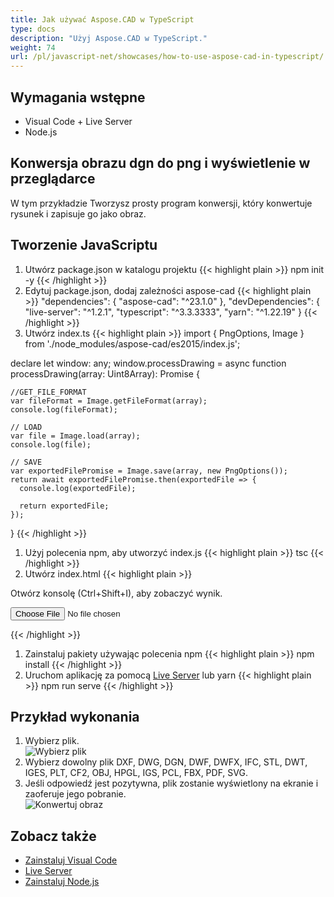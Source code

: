 ```yaml
---
title: Jak używać Aspose.CAD w TypeScript
type: docs
description: "Użyj Aspose.CAD w TypeScript."
weight: 74
url: /pl/javascript-net/showcases/how-to-use-aspose-cad-in-typescript/
---
```


## Wymagania wstępne
- Visual Code + Live Server
- Node.js

## Konwersja obrazu dgn do png i wyświetlenie w przeglądarce

W tym przykładzie Tworzysz prosty program konwersji, który konwertuje rysunek i zapisuje go jako obraz.

## Tworzenie JavaScriptu

1. Utwórz package.json w katalogu projektu
{{< highlight plain >}}
npm init -y
{{< /highlight >}}
1. Edytuj package.json, dodaj zależności aspose-cad
{{< highlight plain >}}
"dependencies": {
    "aspose-cad": "^23.1.0"
  },
 "devDependencies": {
    "live-server": "^1.2.1",
    "typescript": "^3.3.3333",
    "yarn": "^1.22.19"
  }
{{< /highlight >}}
1. Utwórz index.ts
{{< highlight plain >}}
import { PngOptions, Image } from './node_modules/aspose-cad/es2015/index.js';

declare let window: any;
window.processDrawing = async function processDrawing(array: Uint8Array): Promise<any> {

    //GET_FILE_FORMAT
    var fileFormat = Image.getFileFormat(array);
    console.log(fileFormat);
    
    // LOAD
    var file = Image.load(array);
    console.log(file);
    
    // SAVE
    var exportedFilePromise = Image.save(array, new PngOptions());
    return await exportedFilePromise.then(exportedFile => {
      console.log(exportedFile);
      
      return exportedFile;
    });
}
{{< /highlight >}}
1. Użyj polecenia npm, aby utworzyć index.js
{{< highlight plain >}}
tsc
{{< /highlight >}}
1. Utwórz index.html
{{< highlight plain >}}
<!DOCTYPE html>
Otwórz konsolę (Ctrl+Shift+I), aby zobaczyć wynik.

<script src="./node_modules/aspose-cad/dotnet.js"></script>
<script type="module" src="./node_modules/aspose-cad/es2015/index-js.js"></script>

<body>
	<input id="file" type="file">
	<img id="image" />
</body>

<script>
window.onload = async function () {
	document.querySelector('input').addEventListener('change', function() {
      var reader = new FileReader();
      reader.onload = function() {
      
          var arrayBuffer = this.result;
          var array = new Uint8Array(arrayBuffer);
          
		  //GET_FILE_FORMAT
		  fileFormat = Aspose.CAD.Image.getFileFormat(array);
          console.log(fileFormat);
		  
		  // LOAD
		  file = Aspose.CAD.Image.load(array);
          console.log(file);
		  
		  // SAVE
		  exportedFilePromise = Aspose.CAD.Image.save(array, new Aspose.CAD.PngOptions());
		  exportedFilePromise.then(exportedFile => {
			console.log(exportedFile);
			
			var urlCreator = window.URL || window.webkitURL;
			var blob = new Blob([exportedFile], { type: 'application/octet-stream' });
            var imageUrl = urlCreator.createObjectURL(blob);
            document.querySelector("#image").src = imageUrl;
		  });
      }
	  
      reader.readAsArrayBuffer(this.files[0]);
    }, 
	false);
};
</script>
{{< /highlight >}}

1. Zainstaluj pakiety używając polecenia npm
{{< highlight plain >}}
npm install
{{< /highlight >}}
1. Uruchom aplikację za pomocą [Live Server](https://marketplace.visualstudio.com/items?itemName=ritwickdey.LiveServer/) lub yarn
{{< highlight plain >}}
npm run serve
{{< /highlight >}}

## Przykład wykonania

1. Wybierz plik.<br>
![Wybierz plik](/cad/_assets/javascript-net/typescript/choose-file.png)<br>
1. Wybierz dowolny plik DXF, DWG, DGN, DWF, DWFX, IFC, STL, DWT, IGES, PLT, CF2, OBJ, HPGL, IGS, PCL, FBX, PDF, SVG.
1. Jeśli odpowiedź jest pozytywna, plik zostanie wyświetlony na ekranie i zaoferuje jego pobranie.<br>
![Konwertuj obraz](/cad/_assets/javascript-net/typescript/convert-image.png)<br>
## Zobacz także

- [Zainstaluj Visual Code](https://code.visualstudio.com/)
- [Live Server](https://marketplace.visualstudio.com/items?itemName=ritwickdey.LiveServer/)
- [Zainstaluj Node.js](https://nodejs.org/en/)
